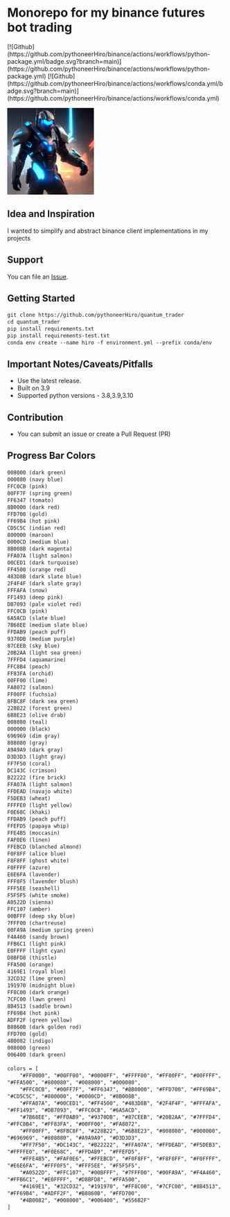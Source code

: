 # Monorepo for my binance futures bot trading

<div>
<span>
[![Github](https://github.com/pythoneerHiro/binance/actions/workflows/python-package.yml/badge.svg?branch=main)](https://github.com/pythoneerHiro/binance/actions/workflows/python-package.yml)
[![Github](https://github.com/pythoneerHiro/binance/actions/workflows/conda.yml/badge.svg?branch=main)](https://github.com/pythoneerHiro/binance/actions/workflows/conda.yml)
</span>

<span> <img src="static/logo.png" width="200" height="200" /> </span>
</div>


[//]: # ([![Logo]&#40;static/logo.png&#41;]&#40;static/closeup.png&#41;)

## Idea and Inspiration

I wanted to simplify and abstract binance client implementations in my projects

## Support

You can file an [Issue](https://github.com/pythoneerHiro/quantum_trader/issues/new).

## Getting Started

```shell
git clone https://github.com/pythoneerHiro/quantum_trader
cd quantum_trader
pip install requirements.txt
pip install requirements-test.txt
conda env create --name hiro -f environment.yml --prefix conda/env
```

## Important Notes/Caveats/Pitfalls

- Use the latest release.
- Built on 3.9
- Supported python versions - 3.8,3.9,3.10

## Contribution

- You can submit an issue or create a Pull Request (PR)

## Progress Bar Colors

```bytes
008000 (dark green)
000080 (navy blue)
FFC0CB (pink)
00FF7F (spring green)
FF6347 (tomato)
8B0000 (dark red)
FFD700 (gold)
FF69B4 (hot pink)
CD5C5C (indian red)
800000 (maroon)
0000CD (medium blue)
8B008B (dark magenta)
FFA07A (light salmon)
00CED1 (dark turquoise)
FF4500 (orange red)
483D8B (dark slate blue)
2F4F4F (dark slate gray)
FFFAFA (snow)
FF1493 (deep pink)
DB7093 (pale violet red)
FFC0CB (pink)
6A5ACD (slate blue)
7B68EE (medium slate blue)
FFDAB9 (peach puff)
9370DB (medium purple)
87CEEB (sky blue)
20B2AA (light sea green)
7FFFD4 (aquamarine)
FFC8B4 (peach)
FF83FA (orchid)
00FF00 (lime)
FA8072 (salmon)
FF00FF (fuchsia)
8FBC8F (dark sea green)
228B22 (forest green)
6B8E23 (olive drab)
008080 (teal)
000000 (black)
696969 (dim gray)
808080 (gray)
A9A9A9 (dark gray)
D3D3D3 (light gray)
FF7F50 (coral)
DC143C (crimson)
B22222 (fire brick)
FFA07A (light salmon)
FFDEAD (navajo white)
F5DEB3 (wheat)
FFFFE0 (light yellow)
F0E68C (khaki)
FFDAB9 (peach puff)
FFEFD5 (papaya whip)
FFE4B5 (moccasin)
FAF0E6 (linen)
FFEBCD (blanched almond)
F0F8FF (alice blue)
F8F8FF (ghost white)
F0FFFF (azure)
E6E6FA (lavender)
FFF0F5 (lavender blush)
FFF5EE (seashell)
F5F5F5 (white smoke)
A0522D (sienna)
FFC107 (amber)
00BFFF (deep sky blue)
7FFF00 (chartreuse)
00FA9A (medium spring green)
F4A460 (sandy brown)
FFB6C1 (light pink)
E0FFFF (light cyan)
D8BFD8 (thistle)
FFA500 (orange)
4169E1 (royal blue)
32CD32 (lime green)
191970 (midnight blue)
FF8C00 (dark orange)
7CFC00 (lawn green)
8B4513 (saddle brown)
FF69B4 (hot pink)
ADFF2F (green yellow)
B8860B (dark golden rod)
FFD700 (gold)
4B0082 (indigo)
008000 (green)
006400 (dark green)

colors = [
    "#FF0000", "#00FF00", "#0000FF", "#FFFF00", "#FF00FF", "#00FFFF", "#FFA500", "#800080", "#008000", "#000080",
    "#FFC0CB", "#00FF7F", "#FF6347", "#8B0000", "#FFD700", "#FF69B4", "#CD5C5C", "#800000", "#0000CD", "#8B008B",
    "#FFA07A", "#00CED1", "#FF4500", "#483D8B", "#2F4F4F", "#FFFAFA", "#FF1493", "#DB7093", "#FFC0CB", "#6A5ACD",
    "#7B68EE", "#FFDAB9", "#9370DB", "#87CEEB", "#20B2AA", "#7FFFD4", "#FFC8B4", "#FF83FA", "#00FF00", "#FA8072",
    "#FF00FF", "#8FBC8F", "#228B22", "#6B8E23", "#008080", "#000000", "#696969", "#808080", "#A9A9A9", "#D3D3D3",
    "#FF7F50", "#DC143C", "#B22222", "#FFA07A", "#FFDEAD", "#F5DEB3", "#FFFFE0", "#F0E68C", "#FFDAB9", "#FFEFD5",
    "#FFE4B5", "#FAF0E6", "#FFEBCD", "#F0F8FF", "#F8F8FF", "#F0FFFF", "#E6E6FA", "#FFF0F5", "#FFF5EE", "#F5F5F5",
    "#A0522D", "#FFC107", "#00BFFF", "#7FFF00", "#00FA9A", "#F4A460", "#FFB6C1", "#E0FFFF", "#D8BFD8", "#FFA500",
    "#4169E1", "#32CD32", "#191970", "#FF8C00", "#7CFC00", "#8B4513", "#FF69B4", "#ADFF2F", "#B8860B", "#FFD700",
    "#4B0082", "#008000", "#006400", "#556B2F"
]
```
